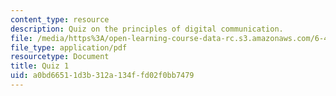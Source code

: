 ```yaml
---
content_type: resource
description: Quiz on the principles of digital communication.
file: /media/https%3A/open-learning-course-data-rc.s3.amazonaws.com/6-450-principles-of-digital-communication-i-fall-2009/a0bd66511d3b312a134ffd02f0bb7479_MIT6_450F09_quiz.pdf
file_type: application/pdf
resourcetype: Document
title: Quiz 1
uid: a0bd6651-1d3b-312a-134f-fd02f0bb7479
---
```

